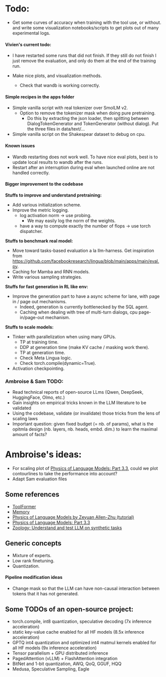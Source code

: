 # Todo:
- Get some curves of accuracy when training with the tool use, or without. and write some visualization notebooks/scripts to get plots out of many experimental logs.

#### Vivien's current todo:
- I have restarted some runs that did not finish. If they still do not finish I just remove the evaluation, and only do them at the end of the training run.

- Make nice plots, and visualization methods.
    - Check that wandb is working correctly.

#### Simple recipes in the apps folder
- Simple vanilla script with real tokenizer over SmolLM v2.
    - Option to remove the tokenizer mask when doing pure pretraining.
        - Do this by extracting the json loader, then splitting between DialogTokenGenerator and TokenGenerator (without dialog). Put the three files in data/text/...
- Simple vanilla script on the Shakespear dataset to debug on cpu.

#### Known issues
- Wandb restarting does not work well. To have nice eval plots, best is to update local results to wandb after the runs.
- Restart after an interruption during eval when launched online are not handled correctly.

#### Bigger improvement to the codebase
**Stuffs to improve and understand pretraining:**
- Add various initialization scheme.
- Improve the metric logging.
    - log activation norm -> use probing.
        - We may easily log the norm of the weights.
    - have a way to compute exactly the number of flops -> use torch dispatcher.

**Stuffs to benchmark real model:**
- Move toward tasks-based evaluation a la llm-harness. Get inspiration from https://github.com/facebookresearch/lingua/blob/main/apps/main/eval.py.
- Caching for Mamba and RNN models.
- Write various sampling strategies.

**Stuffs for fast generation in RL like env:**
- Improve the generation part to have a async scheme for lane, with page in / page out mechanisms.
    - Indeed, generation is currently bottlenecked by the SQL agent.
    - Caching when dealing with tree of multi-turn dialogs, cpu page-in/page-out mechanism.

**Stuffs to scale models:**
- Tinker with parallelization when using many GPUs.
    - TP at training time.
    - DDP at generation time (make KV cache / masking work there).
    - TP at generation time.
    - Check Meta Lingua logic.
    - Check torch.compile(dynamic=True).
- Activation checkpointing.

### Ambroise & Sam TODO:
- Read technical reports of open-source LLms (Qwen, DeepSeek, HuggingFace, Olmo, etc.)
- Gain insights on empirical tricks known in the LLM literature to be validated
- Using the codebase, validate (or invalidate) those tricks from the lens of scaling laws
- Important question: given fixed budget (= nb. of params), what is the opitmla design (nb. layers, nb. heads, embd. dim.) to learn the
maximal amount of facts?

# Ambroise's ideas:
- For scaling plot of [Physics of Language Models: Part 3.3](https://arxiv.org/pdf/2404.05405), could we plot contourlines to take the performance into account?
- Adapt Sam evaluation files

## Some references
- [ToolFormer](https://arxiv.org/pdf/2302.04761)
- [Memory](https://arxiv.org/pdf/2407.01178v1)
- [Physics of Language Models by Zeyuan Allen-Zhu (tutorial)](https://www.youtube.com/watch?v=yBL7J0kgldU)
- [Physics of Language Models: Part 3.3](https://arxiv.org/pdf/2404.05405)
- [Zoology: Understand and test LLM on synthetic tasks](https://github.com/HazyResearch/zoology)

## Generic concepts
- Mixture of experts.
- Low rank finetuning.
- Quantization.

#### Pipeline modification ideas
- Change mask so that the LLM can have non-causal interaction between tokens that it has not generated.

## Some TODOs of an open-source project:
- torch.compile, int8 quantization, speculative decoding (7x inference acceleration)
- static key-value cache enabled for all HF models (8.5x inference acceleration)
- GPTQ int4 quantization and optimized int4 matmul kernels enabled for all HF models (9x inference acceleration)
- Tensor parallelism + GPU distributed inference
- PagedAttention (vLLM) + FlashAttention integration
- BitNet and 1-bit quantization, AWQ, QoQ, GGUF, HQQ
- Medusa, Speculative Sampling, Eagle
